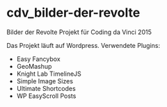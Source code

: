 # cdv_bilder-der-revolte
Bilder der Revolte Projekt für Coding da Vinci 2015

Das Projekt läuft auf Wordpress.
Verwendete Plugins:
- Easy Fancybox
- GeoMashup
- Knight Lab TimelineJS
- Simple Image Sizes
- Ultimate Shortcodes
- WP EasyScroll Posts
